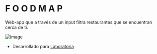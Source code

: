 #  F O O D M A P

Web-app que a través de un input filtra restaurantes que se encuentran cerca de ti.

![image](https://user-images.githubusercontent.com/38758643/47226211-520dee80-d396-11e8-8b2e-c147ffd9df83.png)

- Desarrollado para [Laboratoria](www.laboratoria.la)

